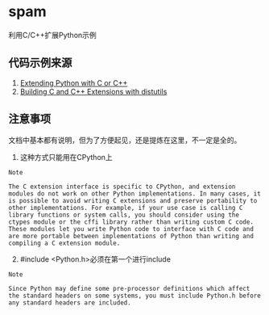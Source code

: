 # spam
利用C/C++扩展Python示例

## 代码示例来源
1. [Extending Python with C or C++](https://docs.python.org/2/extending/extending.html)
2. [Building C and C++ Extensions with distutils](https://docs.python.org/2/extending/building.html#building)

## 注意事项
文档中基本都有说明，但为了方便起见，还是提炼在这里，不一定是全的。

1. 这种方式只能用在CPython上

  ```
  Note

  The C extension interface is specific to CPython, and extension modules do not work on other Python implementations. In many cases, it is possible to avoid writing C extensions and preserve portability to other implementations. For example, if your use case is calling C library functions or system calls, you should consider using the ctypes module or the cffi library rather than writing custom C code. These modules let you write Python code to interface with C code and are more portable between implementations of Python than writing and compiling a C extension module. 
  ```

2. \#include \<Python.h\>必须在第一个进行include

  ```
  Note

  Since Python may define some pre-processor definitions which affect the standard headers on some systems, you must include Python.h before any standard headers are included. 
  ```

